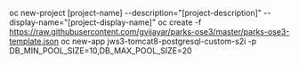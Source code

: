 oc new-project [project-name] --description="[project-description]" --display-name="[project-display-name]"
oc create -f https://raw.githubusercontent.com/gvijayar/parks-ose3/master/parks-ose3-template.json
oc new-app jws3-tomcat8-postgresql-custom-s2i -p DB_MIN_POOL_SIZE=10,DB_MAX_POOL_SIZE=20

